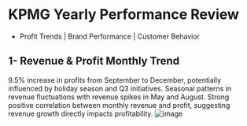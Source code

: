 # KPMG Yearly Performance Review
- Profit Trends | Brand Performance | Customer Behavior

## 1- Revenue & Profit Monthly Trend
9.5% increase in profits from September to December, potentially influenced by holiday season and Q3 initiatives.
Seasonal patterns in revenue fluctuations with revenue spikes in May and August.
Strong positive correlation between monthly revenue and profit, suggesting revenue growth directly impacts profitability.
![image](https://github.com/beishenov3197/KPMG/assets/112967670/5a78f3b8-6d01-4e60-a8c5-db1a610eb605)

